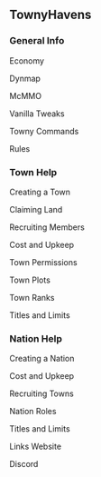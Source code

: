## TownyHavens

### General Info

Economy

Dynmap

McMMO

Vanilla Tweaks

Towny Commands

Rules

### Town Help
Creating a Town

Claiming Land

Recruiting Members

Cost and Upkeep

Town Permissions

Town Plots

Town Ranks

Titles and Limits

### Nation Help
Creating a Nation

Cost and Upkeep

Recruiting Towns

Nation Roles

Titles and Limits

Links
Website

Discord